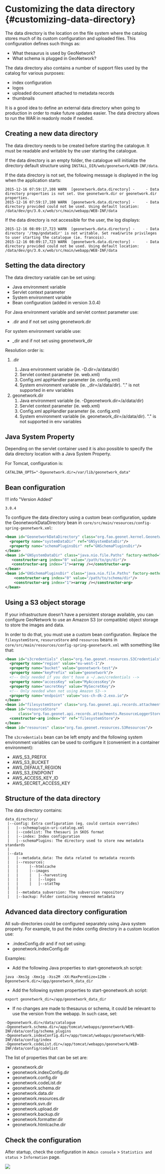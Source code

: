 # Customizing the data directory {#customizing-data-directory}

The data directory is the location on the file system where the catalog stores much of its custom configuration and uploaded files. This configuration defines such things as:

-   What thesaurus is used by GeoNetwork?
-   What schema is plugged in GeoNetwork?

The data directory also contains a number of support files used by the catalog for various purposes:

-   index configuration
-   logos
-   uploaded document attached to metadata records
-   thumbnails

It is a good idea to define an external data directory when going to production in order to make future updates easier. The data directory allows to run the WAR in readonly mode if needed.

## Creating a new data directory

The data directory needs to be created before starting the catalogue. It must be readable and writable by the user starting the catalogue.

If the data directory is an empty folder, the catalogue will initialize the directory default structure using `INSTALL_DIR/web/geonetwork/WEB-INF/data`.

If the data directory is not set, the following message is displayed in the log when the application starts:

``` shell
2015-12-16 07:59:17,108 WARN  [geonetwork.data.directory] -     - Data directory properties is not set. Use geonetwork.dir or geonetwork.dir properties.
2015-12-16 07:59:17,108 WARN  [geonetwork.data.directory] -     - Data directory provided could not be used. Using default location: /data/dev/gn/3.0.x/web/src/main/webapp/WEB-INF/data
```

If the data directory is not accessible for the user, the log displays:

``` shell
2015-12-16 08:09:17,723 WARN  [geonetwork.data.directory] -     - Data directory '/tmp/gndatadir' is not writable. Set read/write privileges to user starting the catalogue (ie. francois).
2015-12-16 08:09:17,723 WARN  [geonetwork.data.directory] -     - Data directory provided could not be used. Using default location: /data/dev/gn/3.0.x/web/src/main/webapp/WEB-INF/data
```

## Setting the data directory

The data directory variable can be set using:

-   Java environment variable
-   Servlet context parameter
-   System environment variable
-   Bean configuration (added in version 3.0.4)

For Java environment variable and servlet context parameter use:

-   <webappName>.dir and if not set using geonetwork.dir

For system environment variable use:

-   <webappName>_dir and if not set using geonetwork_dir

Resolution order is:

1.  <webappname>.dir
    1.  Java environment variable (ie. -D<webappname>.dir=/a/data/dir)
    2.  Servlet context parameter (ie. web.xml)
    3.  Config.xml appHandler parameter (ie. config.xml)
    4.  System environment variable (ie. <webappname>_dir=/a/data/dir). "." is not supported in env variables
2.  geonetwork.dir
    1.  Java environment variable (ie. -Dgeonetwork.dir=/a/data/dir)
    2.  Servlet context parameter (ie. web.xml)
    3.  Config.xml appHandler parameter (ie. config.xml)
    4.  System environment variable (ie. geonetwork_dir=/a/data/dir). "." is not supported in env variables

## Java System Property

Depending on the servlet container used it is also possible to specify the data directory location with a Java System Property.

For Tomcat, configuration is:

``` shell
CATALINA_OPTS="-Dgeonetwork.dir=/var/lib/geonetwork_data"
```

## Bean configuration

!!! info "Version Added"

    3.0.4


To configure the data directory using a custom bean configuration, update the GeonetworkDataDirectory bean in `core/src/main/resources/config-spring-geonetwork.xml`:

``` xml
<bean id="GeonetworkDataDirectory" class="org.fao.geonet.kernel.GeonetworkDataDirectory" lazy-init="true">
  <property name="systemDataDir" ref="GNSystemDataDir"/>
  <property name="schemaPluginsDir" ref="GNSchemaPluginsDir"/>
</bean>
<bean id="GNSystemDataDir" class="java.nio.file.Paths" factory-method="get">
   <constructor-arg index="0" value="/path/to/gn/dir"/>
   <constructor-arg index="1"><array /></constructor-arg>
</bean>
<bean id="GNSchemaPluginsDir" class="java.nio.file.Paths" factory-method="get">
    <constructor-arg index="0" value="/path/to/schema/dir"/>
    <constructor-arg index="1"><array /></constructor-arg>
</bean>
```

## Using a S3 object storage

If your infrastructure doesn't have a persistent storage available, you can configure GeoNetwork to use an Amazon S3 (or compatible) object storage to store the images and data.

In order to do that, you must use a custom bean configuration. Replace the `filesystemStore`, `resourceStore` and `resources` beans in `core/src/main/resources/config-spring-geonetwork.xml` with something like that:

``` xml
<bean id="s3credentials" class="org.fao.geonet.resources.S3Credentials">
  <property name="region" value="eu-west-1"/>
  <property name="bucket" value="geonetwork-test"/>
  <property name="keyPrefix" value="geonetwork"/>
  <!-- Only needed if you don't have a ~/.aws/credentials -->
  <property name="accessKey" value="MyAccessKey"/>
  <property name="secretKey" value="MySecretKey"/>
  <!-- Only needed when not using Amazon S3-->
  <property name="endpoint" value="sos-ch-dk-2.exo.io"/>
</bean>
<bean id="filesystemStore" class="org.fao.geonet.api.records.attachments.S3Store" />
<bean id="resourceStore"
      class="org.fao.geonet.api.records.attachments.ResourceLoggerStore">
  <constructor-arg index="0" ref="filesystemStore"/>
</bean>
<bean id="resources" class="org.fao.geonet.resources.S3Resources"/>
```

The `s3credentials` bean can be left empty and the following system environment variables can be used to configure it (convenient in a container environment):

-   AWS_S3_PREFIX
-   AWS_S3_BUCKET
-   AWS_DEFAULT_REGION
-   AWS_S3_ENDPOINT
-   AWS_ACCESS_KEY_ID
-   AWS_SECRET_ACCESS_KEY

## Structure of the data directory

The data directory contains:

``` text
data_directory/
 |--config: Extra configuration (eg. could contain overrides)
 |   |--schemaplugin-uri-catalog.xml
 |   |--codelist: The thesauri in SKOS format
 |   |--index: Index configuration
 |   |--schemaPlugins: The directory used to store new metadata standards
 |
 |--data
 |   |--metadata_data: The data related to metadata records
 |   |--resources:
 |   |     |--htmlcache
 |   |     |--images
 |   |     |   |--harvesting
 |   |     |   |--logos
 |   |     |   |--statTmp
 |   |
 |   |--metadata_subversion: The subversion repository
 |   |--backup: Folder containing removed metadata
```

## Advanced data directory configuration

All sub-directories could be configured separately using Java system property. For example, to put the index config directory in a custom location use:

-   <webappName>.indexConfig.dir and if not set using:
-   geonetwork.indexConfig.dir

Examples:

-   Add the following Java properties to start-geonetwork.sh script:

``` shell
java -Xms1g -Xmx1g -Xss2M -XX:MaxPermSize=128m -Dgeonetwork.dir=/app/geonetwork_data_dir
```

-   Add the following system properties to start-geonetwork.sh script:

``` shell
export geonetwork_dir=/app/geonetwork_data_dir
```

-   If no changes are made to thesaurus or schema, it could be relevant to use the version from the webapp. In such case, set:

``` shell
-Dgeonetwork.dir=/data/catalogue
-Dgeonetwork.schema.dir=/app/tomcat/webapps/geonetwork/WEB-INF/data/config/schema_plugins
-Dgeonetwork.indexConfig.dir=/app/tomcat/webapps/geonetwork/WEB-INF/data/config/index
-Dgeonetwork.codeList.dir=/app/tomcat/webapps/geonetwork/WEB-INF/data/config/codelist
```

The list of properties that can be set are:

-   geonetwork.dir
-   geonetwork.indexConfig.dir
-   geonetwork.config.dir
-   geonetwork.codeList.dir
-   geonetwork.schema.dir
-   geonetwork.data.dir
-   geonetwork.resources.dir
-   geonetwork.svn.dir
-   geonetwork.upload.dir
-   geonetwork.backup.dir
-   geonetwork.formatter.dir
-   geonetwork.htmlcache.dir

## Check the configuration

After startup, check the configuration in `Admin console` > `Statistics and status` > `Information` page.

![](img/datadirectory.png)
